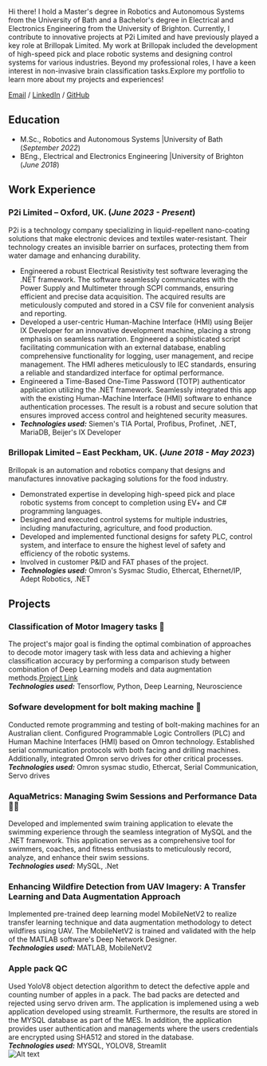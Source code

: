 Hi there! 
I hold a Master's degree in Robotics and Autonomous Systems from the University of Bath and a Bachelor's degree in Electrical and Electronics Engineering from the University of Brighton. Currently, I contribute to innovative projects at P2i Limited and have previously played a key role at Brillopak Limited. My work at Brillopak included the development of high-speed pick and place robotic systems and designing control systems for various industries.
Beyond my professional roles, I have a keen interest in non-invasive brain classification tasks.Explore my portfolio to learn more about my projects and experiences!

[Email](mailto:g.nithianandam@gmail.com) / [LinkedIn](https://www.linkedin.com/in/gokulan-nithianandam) / [GitHub](https://github.com/GNithianandam)

## Education						       		
- M.Sc., Robotics and Autonomous Systems	       |University of Bath (_September 2022_)	 			        		
- BEng., Electrical and Electronics Engineering  |University of Brighton (_June 2018_)

## Work Experience
### P2i Limited – Oxford, UK. (_June 2023 - Present_)

P2i is a technology company specializing in liquid-repellent nano-coating solutions that make electronic devices and textiles water-resistant. Their technology creates an invisible barrier on surfaces, protecting them from water damage and enhancing durability.

- Engineered a robust Electrical Resistivity test software leveraging the .NET framework. The software seamlessly communicates with the Power Supply and Multimeter through SCPI commands, ensuring efficient and precise data acquisition. The acquired results are meticulously computed and stored in a CSV file for convenient analysis and reporting.
- Developed a user-centric Human-Machine Interface (HMI) using Beijer IX Developer for an innovative development machine, placing a strong emphasis on seamless narration. Engineered a sophisticated script facilitating communication with an external database, enabling comprehensive functionality for logging, user management, and recipe management. The HMI adheres meticulously to IEC standards, ensuring a reliable and standardized interface for optimal performance.
- Engineered a Time-Based One-Time Password (TOTP) authenticator application utilizing the .NET framework. Seamlessly integrated this app with the existing Human-Machine Interface (HMI) software to enhance authentication processes. The result is a robust and secure solution that ensures improved access control and heightened security measures.
- **_Technologies used:_** Siemen's TIA Portal, Profibus, Profinet, .NET, MariaDB, Beijer's IX Developer
  
### Brillopak Limited – East Peckham, UK. (_June 2018 - May 2023_)

Brillopak is an automation and robotics company that designs and manufactures innovative packaging solutions for the food industry. 

- Demonstrated expertise in developing high-speed pick and place robotic systems from concept to completion using EV+ and C# programming languages.
- Designed and executed control systems for multiple industries, including manufacturing, agriculture, and food production.
- Developed and implemented functional designs for safety PLC, control system, and interface to ensure the highest level of safety and efficiency of the robotic systems.
- Involved in customer P&ID and FAT phases of the project.
- **_Technologies used:_** Omron's Sysmac Studio, Ethercat, Ethernet/IP, Adept Robotics, .NET
  
## Projects
### Classification of Motor Imagery tasks 🧠

The project's major goal is finding the optimal combination of approaches to decode motor
imagery task with less data and achieving a higher classification accuracy by performing a
comparison study between combination of Deep Learning models and data augmentation
methods.[Project Link](https://github.com/GNithianandam/EEG-Motor-Imagery-classification) <br>
**_Technologies used:_** Tensorflow, Python, Deep Learning, Neuroscience

### Sofware development for bolt making machine 🔩

Conducted remote programming and testing of bolt-making machines for an Australian client. Configured Programmable Logic Controllers (PLC) and Human Machine Interfaces (HMI) based on Omron technology. Established serial communication protocols with both facing and drilling machines. Additionally, integrated Omron servo drives for other critical processes. <br>
**_Technologies used:_** Omron sysmac studio, Ethercat, Serial Communication, Servo drives

### AquaMetrics: Managing Swim Sessions and Performance Data 🏊🏼

Developed and implemented swim training application to elevate the swimming experience through the seamless integration of MySQL and the .NET framework. This application serves as a comprehensive tool for swimmers, coaches, and fitness enthusiasts to meticulously record, analyze, and enhance their swim sessions. <br>
**_Technologies used:_** MySQL, .Net

### Enhancing Wildfire Detection from UAV Imagery: A Transfer Learning and Data Augmentation Approach

Implemented pre-trained deep learning model MobileNetV2 to realize transfer learning technique and data augmentation methodology to detect wildfires using UAV. The MobileNetV2 is trained and validated with the help of the MATLAB software's Deep Network Designer. <br>
**_Technologies used:_** MATLAB, MobileNetV2

### Apple pack QC
Used YoloV8 object detection algorithm to detect the defective apple and counting number of apples in a pack. The bad packs are detected and rejected using servo driven arm. The application is implemened using a web application developed using streamlit. Furthermore, the results are stored in the MYSQL database as part of the MES. In addition, the application provides user authentication and managements where the users credentials are encrypted using SHA512 and stored in the database. <br>
**_Technologies used:_** MYSQL, YOLOV8, Streamlit <br>
![Alt text](URL "asset/img/AppleVisionQC.png")
